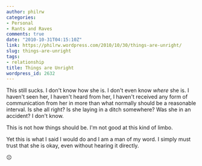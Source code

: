 ```yaml
---
author: philrw
categories:
- Personal
- Rants and Raves
comments: true
date: "2010-10-31T04:15:10Z"
link: https://philrw.wordpress.com/2010/10/30/things-are-unright/
slug: things-are-unright
tags:
- relationship
title: Things are Unright
wordpress_id: 2632
---
```


This still sucks. I don't know how she is. I don't even know _where_ she is. I haven't seen her, I  haven't heard from her, I haven't received any form of communication from her in more than what normally should be a reasonable interval. Is she all right? Is she laying in a ditch somewhere? Was she in an accident? I don't know.

This is not how things should be. I'm not good at this kind of limbo.

Yet this is what I said I would do and I am a man of my word. I simply must trust that she is okay, even without hearing it directly.

:frowning_face:
